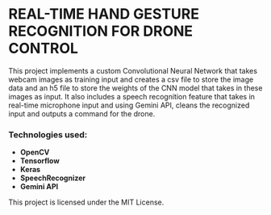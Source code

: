 # REAL-TIME HAND GESTURE RECOGNITION FOR DRONE CONTROL

This project implements a custom Convolutional Neural Network that takes webcam images as training input and creates a csv file to store the image data and
an h5 file to store the weights of the CNN model that takes in these images as input.
It also includes a speech recognition feature that takes in real-time microphone input and using Gemini API, cleans the recognized input and outputs a command for the drone.

### Technologies used:
- **OpenCV**
- **Tensorflow**
- **Keras**
- **SpeechRecognizer**
- **Gemini API**



This project is licensed under the MIT License.
